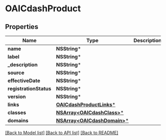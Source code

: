 # OAICdashProduct

## Properties
Name | Type | Description | Notes
------------ | ------------- | ------------- | -------------
**name** | **NSString*** |  | [optional] 
**label** | **NSString*** |  | [optional] 
**_description** | **NSString*** |  | [optional] 
**source** | **NSString*** |  | [optional] 
**effectiveDate** | **NSString*** |  | [optional] 
**registrationStatus** | **NSString*** |  | [optional] 
**version** | **NSString*** |  | [optional] 
**links** | [**OAICdashProductLinks***](OAICdashProductLinks.md) |  | [optional] 
**classes** | [**NSArray&lt;OAICdashClass&gt;***](OAICdashClass.md) |  | [optional] 
**domains** | [**NSArray&lt;OAICdashDomain&gt;***](OAICdashDomain.md) |  | [optional] 

[[Back to Model list]](../README.md#documentation-for-models) [[Back to API list]](../README.md#documentation-for-api-endpoints) [[Back to README]](../README.md)


